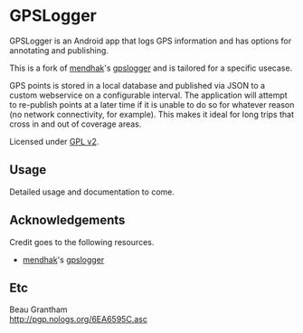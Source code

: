 # GPSLogger

GPSLogger is an Android app that logs GPS information and has options for annotating and publishing.

This is a fork of [mendhak](https://github.com/mendhak)'s [gpslogger](https://github.com/mendhak/gpslogger) and is tailored for a specific usecase.

GPS points is stored in a local database and published via JSON to a custom webservice on a configurable interval. The application will attempt to re-publish points at a later time if it is unable to do so for whatever reason (no network connectivity, for example). This makes it ideal for long trips that cross in and out of coverage areas.

Licensed under [GPL v2](http://www.gnu.org/licenses/gpl-2.0.html).

## Usage

Detailed usage and documentation to come.

## Acknowledgements

Credit goes to the following resources.

* [mendhak](https://github.com/mendhak)'s [gpslogger](https://github.com/mendhak/gpslogger)

## Etc

Beau Grantham <br />
http://pgp.nologs.org/6EA6595C.asc